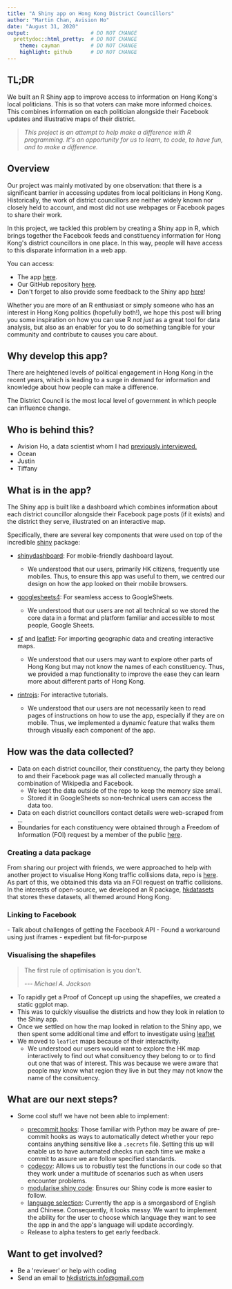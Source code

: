 ```yaml
---
title: "A Shiny app on Hong Kong District Councillors"
author: "Martin Chan, Avision Ho"
date: "August 31, 2020"
output:                    # DO NOT CHANGE
  prettydoc::html_pretty:  # DO NOT CHANGE
    theme: cayman          # DO NOT CHANGE
    highlight: github      # DO NOT CHANGE
---
```


## TL;DR
We built an R Shiny app to improve access to information on Hong Kong's local politicians. This is so that voters can make more informed choices. This combines information on each politician alongside their Facebook updates and illustrative maps of their district.

> *This project is an attempt to help make a difference with R programming. It's an opportunity for us to learn, to code, to have fun, and to make a difference.*

## Overview
Our project was mainly motivated by one observation: that there is a significant barrier in accessing updates from local politicians in Hong Kong. Historically, the work of district councillors are neither widely known nor closely held to account, and most did not use webpages or Facebook pages to share their work. 

In this project, we tackled this problem by creating a Shiny app in R, which brings together the Facebook feeds and constituency information for Hong Kong's district councillors in one place. In this way, people will have access to this disparate information in a web app.

You can access:

- The app [here](https://hkdistricts-info.shinyapps.io/dashboard-hkdistrictcouncillors/). 
- Our GitHub repository [here](https://github.com/avisionh/dashboard-hkdistrictcouncillors). 
- Don't forget to also provide some feedback to the Shiny app [here](https://hkdistrictsinfo.typeform.com/to/gFHC02gE)!

Whether you are more of an R enthusiast or simply someone who has an interest in Hong Kong politics (hopefully both!), we hope this post will bring you some inspiration on how you can use R _not just_ as a great tool for data analysis, but also as an enabler for you to do something tangible for your community and contribute to causes you care about. 

## Why develop this app?
There are heightened levels of political engagement in Hong Kong in the recent years, which is leading to a surge in demand for information and knowledge about how people can make a difference. 

The District Council is the most local level of government in which people can influence change.

## Who is behind this?
- Avision Ho, a data scientist whom I had [previously interviewed.](https://martinctc.github.io/blog/data-chats-an-interview-with-avision-ho/)
- Ocean
- Justin
- Tiffany

## What is in the app?

The Shiny app is built like a dashboard which combines information about each district councillor alongside their Facebook page posts (if it exists) and the district they serve, illustrated on an interactive map.

Specifically, there are several key components that were used on top of the incredible [shiny](https://github.com/rstudio/shiny) package:

- [shinydashboard](https://github.com/rstudio/shinydashboard): For mobile-friendly dashboard layout.
    + We understood that our users, primarily HK citizens, frequently use mobiles. Thus, to ensure this app was useful to them, we centred our design on how the app looked on their mobile browsers.
    
- [googlesheets4](https://github.com/tidyverse/googlesheets4): For seamless access to GoogleSheets.
    + We understood that our users are not all technical so we stored the core data in a format and platform familiar and accessible to most people, Google Sheets.
    
- [sf](https://github.com/r-spatial/sf) and [leaflet](https://github.com/rstudio/leaflet): For importing geographic data and creating interactive maps.
    + We understood that our users may want to explore other parts of Hong Kong but may not know the names of each constituency. Thus, we provided a map functionality to improve the ease they can learn more about different parts of Hong Kong.

- [rintrojs](https://github.com/carlganz/rintrojs): For interactive tutorials.
    + We understood that our users are not necessarily keen to read pages of instructions on how to use the app, especially if they are on mobile. Thus, we implemented a dynamic feature that walks them through visually each component of the app.

## How was the data collected?

<Insert screenshot>

- Data on each district councillor, their constituency, the party they belong to and their Facebook page was all collected manually through a combination of Wikipedia and Facebook.
    + We kept the data outside of the repo to keep the memory size small.
    + Stored it in GoogleSheets so non-technical users can access the data too.
- Data on each district councillors contact details were web-scraped from ...
- Boundaries for each constituency were obtained through a Freedom of Information (FOI) request by a member of the public [here](https://accessinfo.hk/en/request/shapefileshp_for_2019_district_c).

### Creating a data package
From sharing our project with friends, we were approached to help with another project to visualise Hong Kong traffic collisions data, repo is [here](https://github.com/Hong-Kong-Districts-Info/hktrafficcollisions). As part of this, we obtained this data via an FOI request on traffic collisions. In the interests of open-source, we developed an R package, [hkdatasets](https://github.com/Hong-Kong-Districts-Info/hkdatasets) that stores these datasets, all themed around Hong Kong.

### Linking to Facebook
<Insert screenshot>
- Talk about challenges of getting the Facebook API
- Found a workaround using just iframes - expedient but fit-for-purpose

### Visualising the shapefiles 

<Insert screenshot>

> The first rule of optimisation is you don't.
>
> --- *Michael A. Jackson*

- To rapidly get a Proof of Concept up using the shapefiles, we created a static ggplot map.
- This was to quickly visualise the districts and how they look in relation to the Shiny app.
- Once we settled on how the map looked in relation to the Shiny app, we then spent some additional time and effort to investigate using [leaftet](https://github.com/rstudio/leaflet)
- We moved to `leaflet` maps because of their interactivity. 
     + We understood our users would want to explore the HK map interactively to find out what consituency they belong to or to find out one that was of interest. This was because we were aware that people may know what region they live in but they may not know the name of the consituency.

## What are our next steps?
- Some cool stuff we have not been able to implement:

    + [precommit hooks](https://github.com/Hong-Kong-Districts-Info/dashboard-hkdistrictcouncillors/issues/17): Those familiar with Python may be aware of pre-commit hooks as ways to automatically detect whether your repo contains anything sensitive like a `.secrets` file. Setting this up will enable us to have automated checks run each time we make a commit to assure we are follow specified standards.
    + [codecov](https://github.com/Hong-Kong-Districts-Info/dashboard-hkdistrictcouncillors/issues/33): Allows us to robustly test the functions in our code so that they work under a multitude of scenarios such as when users encounter problems.
    + [modularise shiny code](https://github.com/Hong-Kong-Districts-Info/dashboard-hkdistrictcouncillors/issues/26): Ensures our Shiny code is more easier to follow.
    + [language selection](https://github.com/Hong-Kong-Districts-Info/dashboard-hkdistrictcouncillors/issues/36): Currently the app is a smorgasbord of English and Chinese. Consequently, it looks messy. We want to implement the ability for the user to choose which language they want to see the app in and the app's language will update accordingly.
    + Release to alpha testers to get early feedback.
    
## Want to get involved?
- Be a 'reviewer' or help with coding
- Send an email to hkdistricts.info@gmail.com